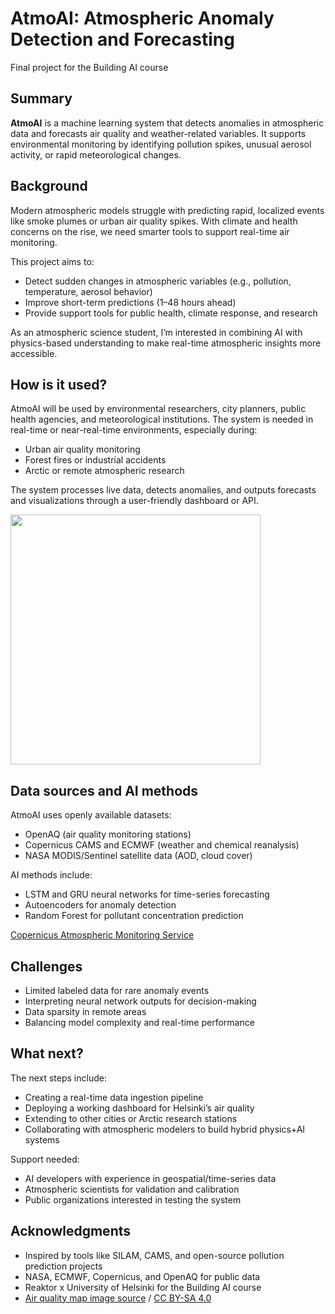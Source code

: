 # AtmoAI: Atmospheric Anomaly Detection and Forecasting

Final project for the Building AI course

## Summary

**AtmoAI** is a machine learning system that detects anomalies in atmospheric data and forecasts air quality and weather-related variables. It supports environmental monitoring by identifying pollution spikes, unusual aerosol activity, or rapid meteorological changes.

## Background

Modern atmospheric models struggle with predicting rapid, localized events like smoke plumes or urban air quality spikes. With climate and health concerns on the rise, we need smarter tools to support real-time air monitoring.

This project aims to:
* Detect sudden changes in atmospheric variables (e.g., pollution, temperature, aerosol behavior)
* Improve short-term predictions (1–48 hours ahead)
* Provide support tools for public health, climate response, and research

As an atmospheric science student, I’m interested in combining AI with physics-based understanding to make real-time atmospheric insights more accessible.

## How is it used?

AtmoAI will be used by environmental researchers, city planners, public health agencies, and meteorological institutions. The system is needed in real-time or near-real-time environments, especially during:
* Urban air quality monitoring
* Forest fires or industrial accidents
* Arctic or remote atmospheric research

The system processes live data, detects anomalies, and outputs forecasts and visualizations through a user-friendly dashboard or API.

<img src="https://upload.wikimedia.org/wikipedia/commons/7/71/Helsinki_air_quality_map.png" width="400">

## Data sources and AI methods

AtmoAI uses openly available datasets:
- OpenAQ (air quality monitoring stations)
- Copernicus CAMS and ECMWF (weather and chemical reanalysis)
- NASA MODIS/Sentinel satellite data (AOD, cloud cover)

AI methods include:
- LSTM and GRU neural networks for time-series forecasting
- Autoencoders for anomaly detection
- Random Forest for pollutant concentration prediction

[Copernicus Atmospheric Monitoring Service](https://atmosphere.copernicus.eu/)

## Challenges

* Limited labeled data for rare anomaly events
* Interpreting neural network outputs for decision-making
* Data sparsity in remote areas
* Balancing model complexity and real-time performance

## What next?

The next steps include:
* Creating a real-time data ingestion pipeline
* Deploying a working dashboard for Helsinki’s air quality
* Extending to other cities or Arctic research stations
* Collaborating with atmospheric modelers to build hybrid physics+AI systems

Support needed:
- AI developers with experience in geospatial/time-series data
- Atmospheric scientists for validation and calibration
- Public organizations interested in testing the system

## Acknowledgments

* Inspired by tools like SILAM, CAMS, and open-source pollution prediction projects
* NASA, ECMWF, Copernicus, and OpenAQ for public data
* Reaktor x University of Helsinki for the Building AI course
* [Air quality map image source](https://commons.wikimedia.org/wiki/File:Helsinki_air_quality_map.png) / [CC BY-SA 4.0](https://creativecommons.org/licenses/by-sa/4.0)

